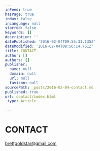 ```yaml
---
inFeed: true
hasPage: true
inNav: false
inLanguage: null
starred: false
keywords: []
description: ''
datePublished: '2016-02-04T09:56:31.135Z'
dateModified: '2016-02-04T09:56:14.751Z'
title: CONTACT
author: []
authors: []
publisher:
  name: null
  domain: null
  url: null
  favicon: null
sourcePath: _posts/2016-02-04-contact.md
published: true
url: contact/index.html
_type: Article

---
```

# CONTACT

brettgoldstar@gmail.com